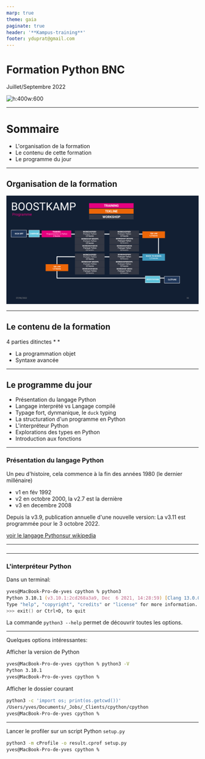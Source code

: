 ```yaml
---
marp: true
theme: gaia
paginate: true
header: '**Kampus-training**'
footer: yduprat@gmail.com
---
```

# Formation Python BNC

Juillet/Septembre 2022


![h:400w:600](https://www.python.org/static/community_logos/python-logo-generic.svg)

---
# Sommaire

* L'organisation de la formation
* Le contenu de cette formation
* Le programme du jour

---
## Organisation de la formation

![w:880](img/Scheduled.png)

---
## Le contenu de la formation

4 parties ditinctes
* 
* 
* La programmation objet
* Syntaxe avancée

---
## Le programme du jour
* Présentation du langage Python
* Langage interprété vs Langage compilé
* Typage fort, dynmanique, le `duck` typing
* La structuration d'un programme en Python
* L'interpréteur Python
* Explorations des types en Python
* Introduction aux fonctions

---
### Présentation du langage Python
<style scoped>
table {
  font-size: 9px;
}
</style>

Un peu d'histoire, cela commence à la fin des années 1980 (le dernier millénaire)
* v1 en fév 1992
* v2 en octobre 2000, la v2.7 est la dernière
* v3 en decembre 2008

Depuis la v3.9, publication annuelle d'une nouvelle version: La v3.11 est programmée pour le 3 octobre 2022.

[voir le langage Pythonsur wikipedia](https://fr.wikipedia.org/wiki/Python_(langage))

---
### 
---
### L'interpréteur Python

Dans un terminal:
```zsh
yves@MacBook-Pro-de-yves cpython % python3
Python 3.10.1 (v3.10.1:2cd268a3a9, Dec  6 2021, 14:28:59) [Clang 13.0.0 (clang-1300.0.29.3)] on darwin
Type "help", "copyright", "credits" or "license" for more information.
>>> exit() or Ctrl+D, to quit
```

La commande `python3 --help` permet de découvrir toutes les options. 

---

Quelques options intéressantes:

Afficher la version de Python

```zsh
yves@MacBook-Pro-de-yves cpython % python3 -V
Python 3.10.1
yves@MacBook-Pro-de-yves cpython %
```

Afficher le dossier courant

```zsh
python3 -c 'import os; print(os.getcwd())'
/Users/yves/Documents/_Jobs/_Clients/cpython/cpython
yves@MacBook-Pro-de-yves cpython %
```

---

Lancer le profiler sur un script Python `setup.py`

```zsh
python3 -m cProfile -o result.cprof setup.py
yves@MacBook-Pro-de-yves cpython %
```


